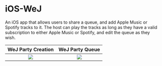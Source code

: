 # iOS-WeJ

An iOS app that allows users to share a queue, and add Apple Music or Spotify tracks to it. The host can play the tracks as long as they have a valid subscription to either Apple Music or Spotify, and edit the queue as they wish.

WeJ Party Creation         |  WeJ Party Queue
:-------------------------:|:-------------------------:
![](https://github.com/alisidd/iOS-WeJ/blob/master/images/party_creation.jpg)  |  ![](https://github.com/alisidd/iOS-WeJ/blob/master/images/party_queue.jpg)

